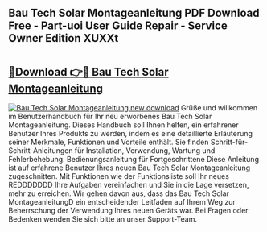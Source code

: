 ## Bau Tech Solar Montageanleitung PDF Download Free - Part-uoi User Guide Repair - Service Owner Edition XUXXt

# <h2><a href="http://df6ak6v.blite.top/?on=Bau+Tech+Solar+Montageanleitung">🔗Download 👉🔴 Bau Tech Solar Montageanleitung</a></h2>

[![Bau Tech Solar Montageanleitung new download](https://i.imgur.com/lujVjoI.png)](http://df6ak6v.blite.top/?on=Bau+Tech+Solar+Montageanleitung)
Grüße und willkommen im Benutzerhandbuch für Ihr neu erworbenes Bau Tech Solar Montageanleitung. Dieses Handbuch soll Ihnen helfen, ein erfahrener Benutzer Ihres Produkts zu werden, indem es eine detaillierte Erläuterung seiner Merkmale, Funktionen und Vorteile enthält. Sie finden Schritt-für-Schritt-Anleitungen für Installation, Verwendung, Wartung und Fehlerbehebung. Bedienungsanleitung für Fortgeschrittene Diese Anleitung ist auf erfahrene Benutzer Ihres neuen Bau Tech Solar Montageanleitung zugeschnitten. Mit Funktionen wie der Funktionsliste soll Ihr neues REDDDDDDD Ihre Aufgaben vereinfachen und Sie in die Lage versetzen, mehr zu erreichen. Wir gehen davon aus, dass das Bau Tech Solar MontageanleitungD ein entscheidender Leitfaden auf Ihrem Weg zur Beherrschung der Verwendung Ihres neuen Geräts war. Bei Fragen oder Bedenken wenden Sie sich bitte an unser Support-Team.
